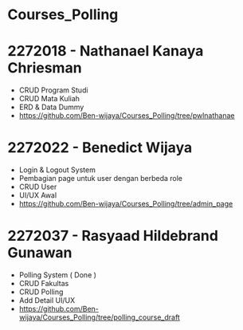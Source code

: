 # Courses_Polling

# 2272018 - Nathanael Kanaya Chriesman
- CRUD Program Studi
- CRUD Mata Kuliah
- ERD & Data Dummy
- https://github.com/Ben-wijaya/Courses_Polling/tree/pwlnathanae

# 2272022 - Benedict Wijaya
- Login & Logout System
- Pembagian page untuk user dengan berbeda role
- CRUD User
- UI/UX Awal
- https://github.com/Ben-wijaya/Courses_Polling/tree/admin_page

# 2272037 - Rasyaad Hildebrand Gunawan
- Polling System ( Done )
- CRUD Fakultas
- CRUD Polling
- Add Detail UI/UX
- https://github.com/Ben-wijaya/Courses_Polling/tree/polling_course_draft
